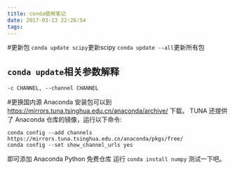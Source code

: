 ```yaml
---
title: conda使用笔记
date: 2017-03-13 22:26:54
tags:
---
```

#更新包
`conda update scipy`更新scipy
`conda update --all`更新所有包
## `conda update`相关参数解释
`-c CHANNEL, --channel CHANNEL`

#更换国内源
Anaconda 安装包可以到 https://mirrors.tuna.tsinghua.edu.cn/anaconda/archive/ 下载。
TUNA 还提供了 Anaconda 仓库的镜像，运行以下命令:
```
conda config --add channels https://mirrors.tuna.tsinghua.edu.cn/anaconda/pkgs/free/
conda config --set show_channel_urls yes
```
即可添加 Anaconda Python 免费仓库
运行 `conda install numpy` 测试一下吧。
